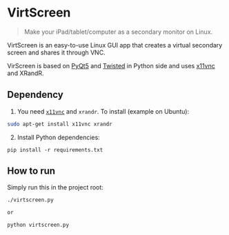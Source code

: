 # VirtScreen
> Make your iPad/tablet/computer as a secondary monitor on Linux.

VirtScreen is an easy-to-use Linux GUI app that creates a virtual secondary screen and shares it through VNC.

VirScreen is based on [PyQt5](https://www.riverbankcomputing.com/software/pyqt/intro) and [Twisted](https://twistedmatrix.com) in Python side and uses [x11vnc](https://github.com/LibVNC/x11vnc) and XRandR.

## Dependency

1. You need [`x11vnc`](https://github.com/LibVNC/x11vnc) and `xrandr`. To install (example on Ubuntu):
```bash
sudo apt-get install x11vnc xrandr
```

2. Install Python dependencies:

```
pip install -r requirements.txt
```

## How to run

Simply run this in the project root:

```bash
./virtscreen.py

or

python virtscreen.py
```
